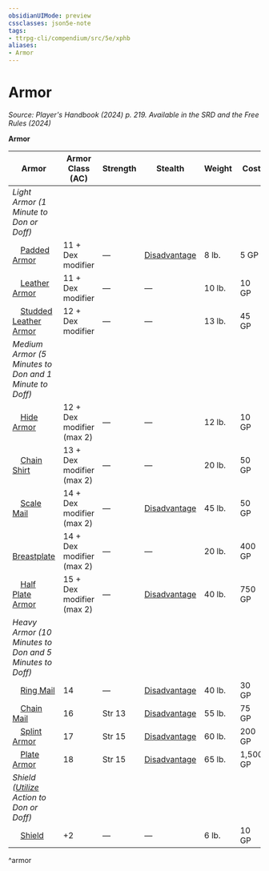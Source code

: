```yaml
---
obsidianUIMode: preview
cssclasses: json5e-note
tags:
- ttrpg-cli/compendium/src/5e/xphb
aliases:
- Armor
---
```

# Armor
*Source: Player's Handbook (2024) p. 219. Available in the <span title='Systems Reference Document (5.2)'>SRD</span> and the Free Rules (2024)* 

**Armor**

| Armor | Armor Class (AC) | Strength | Stealth | Weight | Cost |
|-------|------------------|----------|---------|--------|------|
| *Light Armor (1 Minute to Don or Doff)* |
| &emsp;[Padded Armor](/3-Mechanics/CLI/items/padded-armor-xphb.md) | 11 + Dex modifier | — | [Disadvantage](/3-Mechanics/CLI/variant-rules/disadvantage-xphb.md) | 8 lb. | 5 GP |
| &emsp;[Leather Armor](/3-Mechanics/CLI/items/leather-armor-xphb.md) | 11 + Dex modifier | — | — | 10 lb. | 10 GP |
| &emsp;[Studded Leather Armor](/3-Mechanics/CLI/items/studded-leather-armor-xphb.md) | 12 + Dex modifier | — | — | 13 lb. | 45 GP |
| *Medium Armor (5 Minutes to Don and 1 Minute to Doff)* |
| &emsp;[Hide Armor](/3-Mechanics/CLI/items/hide-armor-xphb.md) | 12 + Dex modifier (max 2) | — | — | 12 lb. | 10 GP |
| &emsp;[Chain Shirt](/3-Mechanics/CLI/items/chain-shirt-xphb.md) | 13 + Dex modifier (max 2) | — | — | 20 lb. | 50 GP |
| &emsp;[Scale Mail](/3-Mechanics/CLI/items/scale-mail-xphb.md) | 14 + Dex modifier (max 2) | — | [Disadvantage](/3-Mechanics/CLI/variant-rules/disadvantage-xphb.md) | 45 lb. | 50 GP |
| &emsp;[Breastplate](/3-Mechanics/CLI/items/breastplate-xphb.md) | 14 + Dex modifier (max 2) | — | — | 20 lb. | 400 GP |
| &emsp;[Half Plate Armor](/3-Mechanics/CLI/items/half-plate-armor-xphb.md) | 15 + Dex modifier (max 2) | — | [Disadvantage](/3-Mechanics/CLI/variant-rules/disadvantage-xphb.md) | 40 lb. | 750 GP |
| *Heavy Armor (10 Minutes to Don and 5 Minutes to Doff)* |
| &emsp;[Ring Mail](/3-Mechanics/CLI/items/ring-mail-xphb.md) | 14 | — | [Disadvantage](/3-Mechanics/CLI/variant-rules/disadvantage-xphb.md) | 40 lb. | 30 GP |
| &emsp;[Chain Mail](/3-Mechanics/CLI/items/chain-mail-xphb.md) | 16 | Str 13 | [Disadvantage](/3-Mechanics/CLI/variant-rules/disadvantage-xphb.md) | 55 lb. | 75 GP |
| &emsp;[Splint Armor](/3-Mechanics/CLI/items/splint-armor-xphb.md) | 17 | Str 15 | [Disadvantage](/3-Mechanics/CLI/variant-rules/disadvantage-xphb.md) | 60 lb. | 200 GP |
| &emsp;[Plate Armor](/3-Mechanics/CLI/items/plate-armor-xphb.md) | 18 | Str 15 | [Disadvantage](/3-Mechanics/CLI/variant-rules/disadvantage-xphb.md) | 65 lb. | 1,500 GP |
| *Shield ([Utilize](/3-Mechanics/CLI/actions.md#Utilize) Action to Don or Doff)* |
| &emsp;[Shield](/3-Mechanics/CLI/items/shield-xphb.md) | +2 | — | — | 6 lb. | 10 GP |
^armor